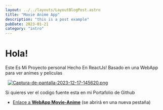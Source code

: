 ```yaml
---
layout: ../../layouts/LayoutBlogPost.astro
title: "Movie Anime App"
description: "this is a post example"
pubDate: 2023-01-21
category: "intro"
---
```


# Hola!
Este Es Mi Proyecto personal Hecho En ReactJs!
Basado en una WebApp para ver animes y peliculas

&nbsp;
[![Captura-de-pantalla-2023-12-17-145620.png](https://i.postimg.cc/XqrT4YDZ/Captura-de-pantalla-2023-12-17-145620.png)](https://postimg.cc/SYpZGk4q)
&nbsp;

Si quieres ver el codigo fuente esta en mi Portafolio de Github
&nbsp;

- [Enlace a **WebApp Movie-Anime**](https://github.com/The-Spik3r/MovieAnimeApp) (se abrirá en una nueva pestaña)
&nbsp;
